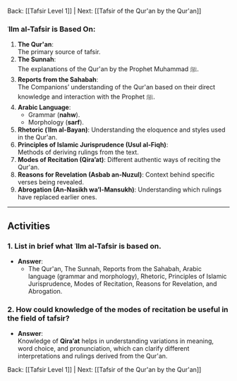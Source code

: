 Back: [[Tafsir Level 1]] | Next: [[Tafsir of the Qur'an by the Qur'an]]

### **ʿIlm al-Tafsir is Based On:**
1. **The Qur'an**:  
   The primary source of tafsir.
2. **The Sunnah**:  
   The explanations of the Qur'an by the Prophet Muhammad ﷺ.
3. **Reports from the Sahabah**:  
   The Companions’ understanding of the Qur'an based on their direct knowledge and interaction with the Prophet ﷺ.
4. **Arabic Language**:
   - Grammar (**nahw**).  
   - Morphology (**sarf**).
5. **Rhetoric (ʿIlm al-Bayan)**:
   Understanding the eloquence and styles used in the Qur'an.
6. **Principles of Islamic Jurisprudence (Usul al-Fiqh)**:  
   Methods of deriving rulings from the text.
7. **Modes of Recitation (Qira’at)**:
   Different authentic ways of reciting the Qur'an.
8. **Reasons for Revelation (Asbab an-Nuzul)**:
   Context behind specific verses being revealed.
9. **Abrogation (An-Nasikh wa’l-Mansukh)**:
   Understanding which rulings have replaced earlier ones.

---

## **Activities**

### **1. List in brief what ʿIlm al-Tafsir is based on.**
- **Answer**:  
  - The Qur'an, The Sunnah, Reports from the Sahabah, Arabic language (grammar and morphology), Rhetoric, Principles of Islamic Jurisprudence, Modes of Recitation, Reasons for Revelation, and Abrogation.

### **2. How could knowledge of the modes of recitation be useful in the field of tafsir?**
- **Answer**:  
  Knowledge of **Qira’at** helps in understanding variations in meaning, word choice, and pronunciation, which can clarify different interpretations and rulings derived from the Qur'an.

Back: [[Tafsir Level 1]] | Next: [[Tafsir of the Qur'an by the Qur'an]]